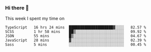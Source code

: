 ### Hi there 👋

<!--
**qiruohan/qiruohan** is a ✨ _special_ ✨ repository because its `README.md` (this file) appears on your GitHub profile.

Here are some ideas to get you started:

- 🔭 I’m currently working on ...
- 🌱 I’m currently learning ...
- 👯 I’m looking to collaborate on ...
- 🤔 I’m looking for help with ...
- 💬 Ask me about ...
- 📫 How to reach me: ...
- 😄 Pronouns: ...
- ⚡ Fun fact: ...
-->

This week I spent my time on 
<!--START_SECTION:waka-->
```text
TypeScript   16 hrs 24 mins  ████████████████████▓░░░░   82.57 % 
SCSS         1 hr 58 mins    ██▒░░░░░░░░░░░░░░░░░░░░░░   09.92 % 
JSON         55 mins         █▒░░░░░░░░░░░░░░░░░░░░░░░   04.67 % 
JavaScript   28 mins         ▓░░░░░░░░░░░░░░░░░░░░░░░░   02.39 % 
Sass         5 mins          ░░░░░░░░░░░░░░░░░░░░░░░░░   00.45 % 
```
<!--END_SECTION:waka-->

